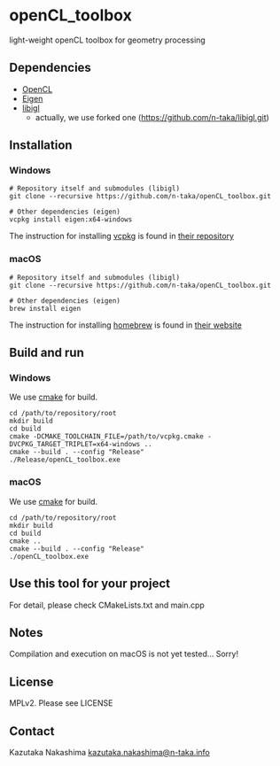 # openCL_toolbox
light-weight openCL toolbox for geometry processing

## Dependencies
- [OpenCL](https://www.khronos.org/opencl/)
- [Eigen](http://eigen.tuxfamily.org/index.php?title=Main_Page)
- [libigl](https://libigl.github.io/)
    - actually, we use forked one (https://github.com/n-taka/libigl.git)

## Installation
### Windows
```
# Repository itself and submodules (libigl)
git clone --recursive https://github.com/n-taka/openCL_toolbox.git

# Other dependencies (eigen)
vcpkg install eigen:x64-windows
```
The instruction for installing [vcpkg](https://github.com/Microsoft/vcpkg) is found in [their repository](https://github.com/Microsoft/vcpkg)

### macOS
```
# Repository itself and submodules (libigl)
git clone --recursive https://github.com/n-taka/openCL_toolbox.git

# Other dependencies (eigen)
brew install eigen
```
The instruction for installing [homebrew](https://brew.sh/) is found in [their website](https://brew.sh/)

## Build and run
### Windows
We use [cmake](https://cmake.org/) for build.
```
cd /path/to/repository/root
mkdir build
cd build
cmake -DCMAKE_TOOLCHAIN_FILE=/path/to/vcpkg.cmake -DVCPKG_TARGET_TRIPLET=x64-windows ..
cmake --build . --config "Release"
./Release/openCL_toolbox.exe
```

### macOS
We use [cmake](https://cmake.org/) for build.
```
cd /path/to/repository/root
mkdir build
cd build
cmake ..
cmake --build . --config "Release"
./openCL_toolbox.exe
```

## Use this tool for your project
For detail, please check CMakeLists.txt and main.cpp

## Notes
Compilation and execution on macOS is not yet tested... Sorry!

## License
MPLv2. Please see LICENSE

## Contact
Kazutaka Nakashima [kazutaka.nakashima@n-taka.info](mailto:kazutaka.nakashima@n-taka.info)
